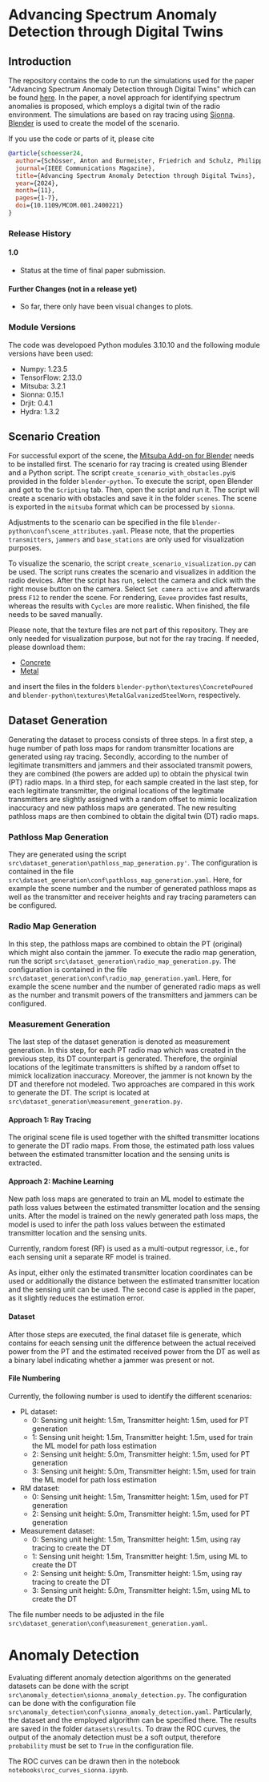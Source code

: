 # Advancing Spectrum Anomaly Detection through Digital Twins

## Introduction

The repository contains the code to run the simulations used for the paper "Advancing Spectrum Anomaly Detection through Digital Twins" which can be found [here](https://www.techrxiv.org/users/775914/articles/883996-advancing-spectrum-anomaly-detection-through-digital-twins). In the paper, a novel approach for identifying spectrum anomalies is proposed, which employs a digital twin of the radio environment. The simulations are based on ray tracing using [Sionna](https://nvlabs.github.io/sionna/). [Blender](https://www.blender.org/) is used to create the model of the scenario.

If you use the code or parts of it, please cite
```bibtex
@article{schoesser24,
  author={Schösser, Anton and Burmeister, Friedrich and Schulz, Philipp and Khursheed, Mohd Danish and Ma, Sinuo and Fettweis, Gerhard},
  journal={IEEE Communications Magazine}, 
  title={Advancing Spectrum Anomaly Detection through Digital Twins}, 
  year={2024},
  month={11},
  pages={1-7},
  doi={10.1109/MCOM.001.2400221}
}
```

### Release History

#### 1.0

* Status at the time of final paper submission.

#### Further Changes (not in a release yet)

* So far, there only have been visual changes to plots.


### Module Versions

The code was developoed Python modules 3.10.10 and the following module versions have been used:
* Numpy: 1.23.5
* TensorFlow: 2.13.0
* Mitsuba: 3.2.1
* Sionna: 0.15.1
* Drjit: 0.4.1
* Hydra: 1.3.2


## Scenario Creation

For successful export of the scene, the [Mitsuba Add-on for Blender](https://github.com/mitsuba-renderer/mitsuba-blender) needs to be installed first. The scenario for ray tracing is created using Blender and a Python script. The script `create_scenario_with_obstacles.py`is provided in the folder `blender-python`.  To execute the script, open Blender and got to the `Scripting` tab. Then, open the script and run it. The script will create a scenario with obstacles and save it in the folder `scenes`. The scene is exported in the `mitsuba` format which can be processed by `sionna`.

Adjustments to the scenario can be specified in the file `blender-python\conf\scene_attributes.yaml`. Please note, that the properties `transmitters`, `jammers` and `base_stations` are only used for visualization purposes.

To visualize the scenario, the script `create_scenario_visualization.py` can be used. The script runs creates the scenario and visualizes in addition the radio devices. After the script has run, select the camera and click with the right mouse button on the camera. Select `Set camera active` and afterwards press `F12` to render the scene. For rendering, `Eevee` provides fast results, whereas the results with `Cycles` are more realistic. When finished, the file needs to be saved manually.

Please note, that the texture files are not part of this repository. They are only needed for visualization purpose, but not for the ray tracing. If needed, please download
them:
* [Concrete](https://www.poliigon.com/texture/poured-concrete-floor-texture/7656)
* [Metal](https://www.poliigon.com/texture/lightly-worn-galvanised-steel-industrial-metal-texture/3129)

and insert the files in the folders `blender-python\textures\ConcretePoured` and `blender-python\textures\MetalGalvanizedSteelWorn`, respectively.

## Dataset Generation

Generating the dataset to process consists of three steps. In a first step, a huge number of path loss maps for random transmitter locations are generated using ray tracing. Secondly, according to the number of legitimate transmitters and jammers and their associated transmit powers, they are combined (the powers are added up) to obtain the physical twin (PT) radio maps. In a third step, for each sample created in the last step, for each legitimate transmitter, the original locations of the legitimate transmitters are slightly assigned with a random offset to mimic localization inaccuracy and new pathloss maps are generated. The new resulting pathloss maps are then combined to obtain the digital twin (DT) radio maps. 

### Pathloss Map Generation

They are generated using the script `src\dataset_generation\pathloss_map_generation.py'`. The configuration is contained in the file `src\dataset_generation\conf\pathloss_map_generation.yaml`. Here, for example the scene number and the number of generated pathloss maps as well as the transmitter and receiver heights and ray tracing parameters can be configured.

### Radio Map Generation

In this step, the pathloss maps are combined to obtain the PT (original) which might also contain the jammer. To execute the radio map generation, run the script `src\dataset_generation\radio_map_generation.py`. The configuration is contained in the file `src\dataset_generation\conf\radio_map_generation.yaml`. Here, for example the scene number and the number of generated radio maps as well as the number and transmit powers of the transmitters and jammers can be configured.

### Measurement Generation

The last step of the dataset generation is denoted as measurement generation. In this step, for each PT radio map which was created in the previous step, its DT counterpart is generated. Therefore, the orginial  locations of the legitimate transmitters is shifted by a random offset to mimick localization inaccuracy. Moreover, the jammer is not known by the DT and therefore not modeled. Two approaches are compared in this work to generate the DT. The script is located at `src\dataset_generation\measurement_generation.py`.

#### Approach 1: Ray Tracing
The original scene file is used together with the shifted transmitter locations to generate the DT radio maps. From those, the estimated path loss values between the estimated transmitter location and the sensing units is extracted.

#### Approach 2: Machine Learning
New path loss maps are generated to train an ML model to estimate the path loss values between the estimated transmitter location and the sensing units. After the model is trained on the newly generated path loss maps, the model is used to infer the path loss values between the estimated transmitter location and the sensing units.

Currently, random forest (RF) is used as a multi-output regressor, i.e., for each sensing unit a separate RF model is trained.

As input, either only the estimated transmitter location coordinates can be used or additionally the distance between the estimated transmitter location and the sensing unit can be used. The second case is applied in the paper, as it slightly reduces the estimation error.

#### Dataset
After those steps are executed, the final dataset file is generate, which contains for eeach sensing unit the difference between the actual received power from the PT and the estimated received power from the DT as well as a binary label indicating whether a jammer was present or not.

#### File Numbering
Currently, the following number is used to identify the different scenarios:
* PL dataset:
  * 0: Sensing unit height: 1.5m, Transmitter height: 1.5m, used for PT generation
  * 1: Sensing unit height: 1.5m, Transmitter height: 1.5m, used for train the ML model for path loss estimation
  * 2: Sensing unit height: 5.0m, Transmitter height: 1.5m, used for PT generation
  * 3: Sensing unit height: 5.0m, Transmitter height: 1.5m, used for train the ML model for path loss estimation
* RM dataset:
  * 0: Sensing unit height: 1.5m, Transmitter height: 1.5m, used for PT generation
  * 2: Sensing unit height: 5.0m, Transmitter height: 1.5m, used for PT generation
* Measurement dataset:
  * 0: Sensing unit height: 1.5m, Transmitter height: 1.5m, using ray tracing to create the DT
  * 1: Sensing unit height: 1.5m, Transmitter height: 1.5m, using ML to create the DT
  * 2: Sensing unit height: 5.0m, Transmitter height: 1.5m, using ray tracing to create the DT
  * 3: Sensing unit height: 5.0m, Transmitter height: 1.5m, using ML to create the DT

The file number needs to be adjusted in the file `src\dataset_generation\conf\measurement_generation.yaml`.


# Anomaly Detection

Evaluating different anomaly detection algorithms on the generated datasets can be done with the script `src\anomaly_detection\sionna_anomaly_detection.py`. The configuration can be done with the configuration file  `src\anomaly_detection\conf\sionna_anomaly_detection.yaml`. Particularly, the dataset and the employed algorithm can be specified there. The results are saved in the folder `datasets\results`. To draw the ROC curves, the output of the anomaly detection must be a soft output, therefore `probability` must be set to `True` in the configuration file.

The ROC curves can be drawn then in the notebook `notebooks\roc_curves_sionna.ipynb`.
